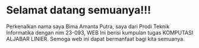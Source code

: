 # Selamat datang semuanya!!!

Perkenalkan nama saya Bima Amanta Putra, saya dari Prodi Teknik Informatika
dengan nim 23-093, WEB Ini berisi kumpulan tugas KOMPUTASI ALJABAR LINIER.
Semoga web ini dapat bermanfaat bagi kita semuanya.

```{tableofcontents}
```